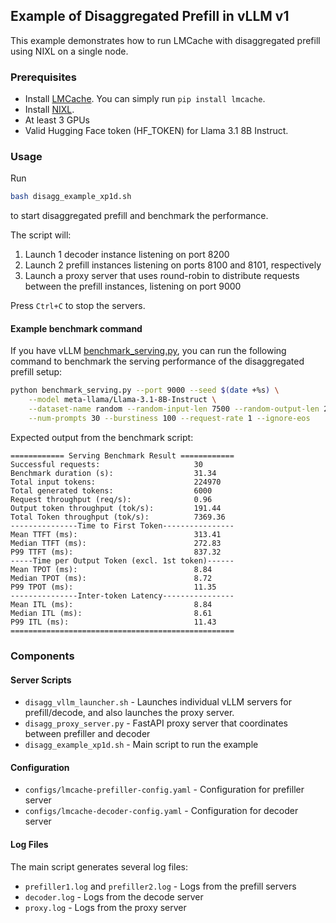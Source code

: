 ## Example of Disaggregated Prefill in vLLM v1

This example demonstrates how to run LMCache with disaggregated prefill using NIXL on a single node.

### Prerequisites

- Install [LMCache](https://github.com/LMCache/LMCache). You can simply run `pip install lmcache`.
- Install [NIXL](https://github.com/ai-dynamo/nixl).
- At least 3 GPUs
- Valid Hugging Face token (HF_TOKEN) for Llama 3.1 8B Instruct.

### Usage

Run
```bash
bash disagg_example_xp1d.sh
```

to start disaggregated prefill and benchmark the performance.

The script will:

1. Launch 1 decoder instance listening on port 8200
2. Launch 2 prefill instances listening on ports 8100 and 8101, respectively
3. Launch a proxy server that uses round-robin to distribute requests between the prefill instances, listening on port 9000

Press `Ctrl+C` to stop the servers.

#### Example benchmark command

If you have vLLM [benchmark_serving.py](https://github.com/vllm-project/vllm/blob/main/benchmarks/benchmark_serving.py), you can run the following command to benchmark the serving performance of the disaggregated prefill setup:

```bash
python benchmark_serving.py --port 9000 --seed $(date +%s) \
    --model meta-llama/Llama-3.1-8B-Instruct \
    --dataset-name random --random-input-len 7500 --random-output-len 200 \
    --num-prompts 30 --burstiness 100 --request-rate 1 --ignore-eos
```

Expected output from the benchmark script:

```plaintext
============ Serving Benchmark Result ============
Successful requests:                     30
Benchmark duration (s):                  31.34
Total input tokens:                      224970
Total generated tokens:                  6000
Request throughput (req/s):              0.96
Output token throughput (tok/s):         191.44
Total Token throughput (tok/s):          7369.36
---------------Time to First Token----------------
Mean TTFT (ms):                          313.41
Median TTFT (ms):                        272.83
P99 TTFT (ms):                           837.32
-----Time per Output Token (excl. 1st token)------
Mean TPOT (ms):                          8.84
Median TPOT (ms):                        8.72
P99 TPOT (ms):                           11.35
---------------Inter-token Latency----------------
Mean ITL (ms):                           8.84
Median ITL (ms):                         8.61
P99 ITL (ms):                            11.43
==================================================
```

### Components

#### Server Scripts
- `disagg_vllm_launcher.sh` - Launches individual vLLM servers for prefill/decode, and also launches the proxy server.
- `disagg_proxy_server.py` - FastAPI proxy server that coordinates between prefiller and decoder
- `disagg_example_xp1d.sh` - Main script to run the example

#### Configuration
- `configs/lmcache-prefiller-config.yaml` - Configuration for prefiller server
- `configs/lmcache-decoder-config.yaml` - Configuration for decoder server

#### Log Files
The main script generates several log files:
- `prefiller1.log` and `prefiller2.log` - Logs from the prefill servers
- `decoder.log` - Logs from the decode server
- `proxy.log` - Logs from the proxy server
